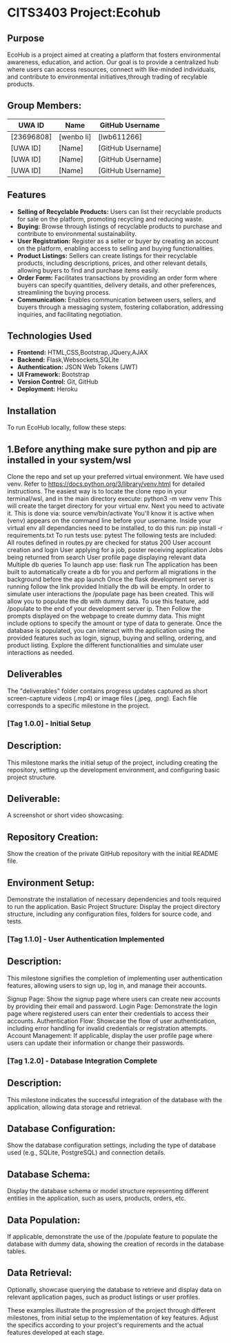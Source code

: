 # CITS3403 Project:Ecohub

## Purpose
EcoHub is a project aimed at creating a platform that fosters environmental awareness, education, and action. Our goal is to provide a centralized hub where users can access resources, connect with like-minded individuals, and contribute to environmental initiatives,through trading of recylable products.
## Group Members:
| UWA ID | Name          | GitHub Username |
|--------|---------------|-----------------|
| [23696808] | [wenbo li]        | [lwb611266]|
|[UWA ID] | [Name]        | [GitHub Username] |
| [UWA ID] | [Name]        | [GitHub Username] |
| [UWA ID] | [Name]        | [GitHub Username] |
## Features
- **Selling of Recyclable Products:** Users can list their recyclable products for sale on the platform, promoting recycling and reducing waste.
- **Buying:** Browse through listings of recyclable products to purchase and contribute to environmental sustainability.
- **User Registration:** Register as a seller or buyer by creating an account on the platform, enabling access to selling and buying functionalities.
- **Product Listings:** Sellers can create listings for their recyclable products, including descriptions, prices, and other relevant details, allowing buyers to find and purchase items easily.
- **Order Form:** Facilitates transactions by providing an order form where buyers can specify quantities, delivery details, and other preferences, streamlining the buying process.
- **Communication:** Enables communication between users, sellers, and buyers through a messaging system, fostering collaboration, addressing inquiries, and facilitating negotiation.


## Technologies Used
- **Frontend:** HTML,CSS,Bootstrap,JQuery,AJAX
- **Backend:** Flask,Websockets,SQLite
- **Authentication:** JSON Web Tokens (JWT)
- **UI Framework:** Bootstrap
- **Version Control:** Git, GitHub
- **Deployment:** Heroku

## Installation
To run EcoHub locally, follow these steps:

## 1.Before anything make sure python and pip are installed in your system/wsl
Clone the repo and set up your preferred virtual environment. We have used venv. Refer to https://docs.python.org/3/library/venv.html for detailed instructions. The easiest way is to locate the clone repo in your terminal/wsl, and in the main directory execute: python3 -m venv venv
This will create the target directory for your virtual env. Next you need to activate it. This is done via:
source venv/bin/activate
You'll know it is active when (venv) appears on the command line before your username.
Inside your virtual env all dependancies need to be installed, to do this run:
pip install -r requirements.txt
To run tests use:
pytest
The following tests are included:
All routes defined in routes.py are checked for status 200
User account creation and login
User applying for a job, poster receiving application
Jobs being returned from search
User profile page displaying relevant data
Multiple db queries
To launch app use:
flask run
The application has been built to automatically create a db for you and perform all migrations in the background before the app launch
Once the flask development server is running follow the link provided
Initially the db will be empty. In order to simulate user interactions the /populate page has been created. This will allow you to populate the db with dummy data. To use this feature, add /populate  to the end of your development server ip. Then Follow the prompts displayed on the webpage to create dummy data. This might include options to specify the amount or type of data to generate.
Once the database is populated, you can interact with the application using the provided features such as login, signup, buying and selling, ordering, and product listing.
Explore the different functionalities and simulate user interactions as needed.
## Deliverables
The "deliverables" folder contains progress updates captured as short screen-capture videos (.mp4) or image files (.jpeg, .png). Each file corresponds to a specific milestone in the project.

### [Tag 1.0.0] - Initial Setup
## Description: 
This milestone marks the initial setup of the project, including creating the repository, setting up the development environment, and configuring basic project structure.

## Deliverable: 
A screenshot or short video showcasing:

## Repository Creation: 
Show the creation of the private GitHub repository with the initial README file.
## Environment Setup:
Demonstrate the installation of necessary dependencies and tools required to run the application.
Basic Project Structure: Display the project directory structure, including any configuration files, folders for source code, and tests.

### [Tag 1.1.0] - User Authentication Implemented
## Description: 
This milestone signifies the completion of implementing user authentication features, allowing users to sign up, log in, and manage their accounts.

Signup Page: 
Show the signup page where users can create new accounts by providing their email and password.
Login Page: 
Demonstrate the login page where registered users can enter their credentials to access their accounts.
Authentication Flow: 
Showcase the flow of user authentication, including error handling for invalid credentials or registration attempts.
Account Management: 
If applicable, display the user profile page where users can update their information or change their passwords.

### [Tag 1.2.0] - Database Integration Complete
## Description: 
This milestone indicates the successful integration of the database with the application, allowing data storage and retrieval.

## Database Configuration: 
Show the database configuration settings, including the type of database used (e.g., SQLite, PostgreSQL) and connection details.
## Database Schema: 
Display the database schema or model structure representing different entities in the application, such as users, products, orders, etc.
## Data Population: 
If applicable, demonstrate the use of the /populate feature to populate the database with dummy data, showing the creation of records in the database tables.
## Data Retrieval:
Optionally, showcase querying the database to retrieve and display data on relevant application pages, such as product listings or user profiles.

These examples illustrate the progression of the project through different milestones, from initial setup to the implementation of key features. Adjust the specifics according to your project's requirements and the actual features developed at each stage.

